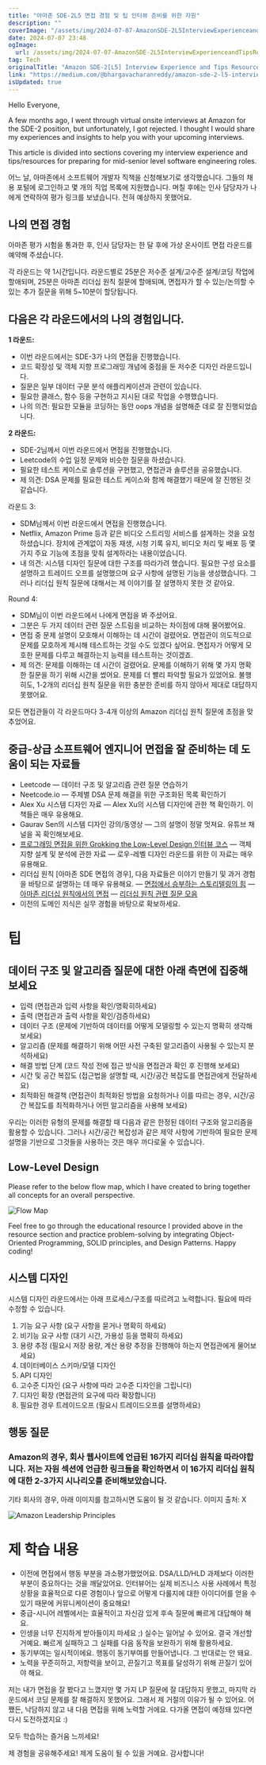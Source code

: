 ```yaml
---
title: "아마존 SDE-2L5 면접 경험 및 팁 인터뷰 준비를 위한 자원"
description: ""
coverImage: "/assets/img/2024-07-07-AmazonSDE-2L5InterviewExperienceandTipsResourcesforInterviewPrep_0.png"
date: 2024-07-07 23:48
ogImage: 
  url: /assets/img/2024-07-07-AmazonSDE-2L5InterviewExperienceandTipsResourcesforInterviewPrep_0.png
tag: Tech
originalTitle: "Amazon SDE-2[L5] Interview Experience and Tips Resources for Interview Prep"
link: "https://medium.com/@bhargavacharanreddy/amazon-sde-2-l5-interview-experience-and-tips-resources-for-interview-prep-9e7602c32176"
isUpdated: true
---
```






Hello Everyone,

A few months ago, I went through virtual onsite interviews at Amazon for the SDE-2 position, but unfortunately, I got rejected. I thought I would share my experiences and insights to help you with your upcoming interviews.

This article is divided into sections covering my interview experience and tips/resources for preparing for mid-senior level software engineering roles.

<div class="content-ad"></div>

어느 날, 아마존에서 소프트웨어 개발자 직책을 신청해보기로 생각했습니다. 그들의 채용 포털에 로그인하고 몇 개의 직업 목록에 지원했습니다. 며칠 후에는 인사 담당자가 나에게 연락하여 평가 링크를 보냈습니다. 전혀 예상하지 못했어요.

## 나의 면접 경험

아마존 평가 시험을 통과한 후, 인사 담당자는 한 달 후에 가상 온사이트 면접 라운드를 예약해 주셨습니다.

각 라운드는 약 1시간입니다.
라운드별로 25분은 저수준 설계/고수준 설계/코딩 작업에 할애되며,
25분은 아마존 리더십 원칙 질문에 할애되며,
면접자가 할 수 있는/논의할 수 있는 추가 질문을 위해 5~10분이 할당됩니다.

<div class="content-ad"></div>

## 다음은 각 라운드에서의 나의 경험입니다.

**1 라운드:**

- 이번 라운드에서는 SDE-3가 나의 면접을 진행했습니다.
- 코드 확장성 및 객체 지향 프로그래밍 개념에 중점을 둔 저수준 디자인 라운드입니다.
- 질문은 일부 데이터 구문 분석 애플리케이션과 관련이 있습니다.
- 필요한 클래스, 함수 등을 구현하고 지시된 대로 작업을 수행했습니다.
- 나의 의견: 필요한 모듈을 코딩하는 동안 oops 개념을 설명해준 데로 잘 진행되었습니다.

**2 라운드:**

<div class="content-ad"></div>

- SDE-2님께서 이번 라운드에서 면접을 진행했습니다.
- Leetcode의 수업 일정 문제와 비슷한 질문을 하셨습니다.
- 필요한 테스트 케이스로 솔루션을 구현했고, 면접관과 솔루션을 공유했습니다.
- 제 의견: DSA 문제를 필요한 테스트 케이스와 함께 해결했기 때문에 잘 진행된 것 같습니다.

라운드 3:

- SDM님께서 이번 라운드에서 면접을 진행했습니다.
- Netflix, Amazon Prime 등과 같은 비디오 스트리밍 서비스를 설계하는 것을 요청하셨습니다. 장치에 관계없이 자동 재생, 시청 기록 유지, 비디오 처리 및 배포 등 몇 가지 주요 기능에 초점을 맞춰 설계하라는 내용이었습니다.
- 내 의견: 시스템 디자인 질문에 대한 구조를 따라가려 했습니다. 필요한 구성 요소를 설명하고 트레이드 오프를 설명했으며 요구 사항에 설명된 기능을 생성했습니다. 그러나 리더십 원칙 질문에 대해서는 제 이야기를 잘 설명하지 못한 것 같아요.

Round 4:

<div class="content-ad"></div>

- SDM님이 이번 라운드에서 나에게 면접을 봐 주셨어요.
- 그분은 두 가지 데이터 관련 질문 스트림을 비교하는 차이점에 대해 물어봤어요.
- 면접 중 문제 설명이 모호해서 이해하는 데 시간이 걸렸어요. 면접관이 의도적으로 문제를 모호하게 제시해 테스트하는 것일 수도 있겠다 싶어요. 면접자가 어떻게 모호한 문제를 다루고 해결하는지 능력을 테스트하는 것이겠죠.
- 제 의견: 문제를 이해하는 데 시간이 걸렸어요. 문제를 이해하기 위해 몇 가지 명확한 질문을 하기 위해 시간을 썼어요. 문제를 더 빨리 파악할 필요가 있었어요. 불행히도, 1-2개의 리더십 원칙 질문을 위한 충분한 준비를 하지 않아서 제대로 대답하지 못했어요.

모든 면접관들이 각 라운드마다 3-4개 이상의 Amazon 리더십 원칙 질문에 초점을 맞추었어요.

## 중급-상급 소프트웨어 엔지니어 면접을 잘 준비하는 데 도움이 되는 자료들

- Leetcode
— 데이터 구조 및 알고리즘 관련 질문 연습하기
- Neetcode.io
— 주제별 DSA 문제 해결을 위한 구조화된 목록 확인하기
- Alex Xu 시스템 디자인 자료
— Alex Xu의 시스템 디자인에 관한 책 확인하기. 이 책들은 매우 유용해요.
- Gaurav Sen의 시스템 디자인 강의/동영상
— 그의 설명이 정말 멋져요. 유튜브 채널을 꼭 확인해보세요.
- [프로그래밍 면접을 위한 Grokking the Low-Level Design 인터뷰 코스](https://www.educative.io/courses/grokking-the-low-level-design-interview-using-ood-principles/)
— 객체지향 설계 및 분석에 관한 자료
— 로우-레벨 디자인 라운드를 위한 이 자료는 매우 유용해요.
- 리더십 원칙 [아마존 SDE 면접의 경우], 다음 자료들은 이야기 만들기 및 과거 경험을 바탕으로 설명하는 데 매우 유용해요.
— [면접에서 승부하는 스토리텔링의 힘](https://www.scarletink.com/p/crush-your-interviews-power-of-storytelling)
— [아마존 리더십 원칙에서의 면접](https://www.scarletink.com/p/interviewing-at-amazon-leadership-principles)
— [리더십 원칙 관련 질문 모음](https://leetcode.com/discuss/interview-question/437082/Amazon-Behavioral-questions-or-Leadership-Principles-or-LP)
- 이전의 도메인 지식은 실무 경험을 바탕으로 확보하세요.

<div class="content-ad"></div>

# 팁

## 데이터 구조 및 알고리즘 질문에 대한 아래 측면에 집중해 보세요

- 입력 (면접관과 입력 사항을 확인/명확히하세요)
- 출력 (면접관과 출력 사항을 확인/검증하세요)
- 데이터 구조 (문제에 기반하여 데이터를 어떻게 모델링할 수 있는지 명확히 생각해 보세요)
- 알고리즘 (문제를 해결하기 위해 어떤 사전 구축된 알고리즘이 사용될 수 있는지 분석하세요)
- 해결 방법 단계 (코드 작성 전에 접근 방식을 면접관과 확인 후 진행해 보세요)
- 시간 및 공간 복잡도 (접근법을 설명할 때, 시간/공간 복잡도를 면접관에게 전달하세요)
- 최적화된 해결책 (면접관이 최적화된 방법을 요청하거나 이를 따르는 경우, 시간/공간 복잡도를 최적화하거나 어떤 알고리즘을 사용해 보세요)

우리는 이러한 유형의 문제를 해결할 때 다음과 같은 한정된 데이터 구조와 알고리즘을 활용할 수 있습니다. 그러나 시간/공간 복잡성과 같은 제약 사항에 기반하여 필요한 문제 설명을 기반으로 그것들을 사용하는 것은 매우 까다로울 수 있습니다.

<div class="content-ad"></div>

## Low-Level Design

Please refer to the below flow map, which I have created to bring together all concepts for an overall perspective.

![Flow Map](/assets/img/2024-07-07-AmazonSDE-2L5InterviewExperienceandTipsResourcesforInterviewPrep_1.png)

Feel free to go through the educational resource I provided above in the resource section and practice problem-solving by integrating Object-Oriented Programming, SOLID principles, and Design Patterns. Happy coding!

<div class="content-ad"></div>

## 시스템 디자인

시스템 디자인 라운드에서는 아래 프로세스/구조를 따르려고 노력합니다. 필요에 따라 수정할 수 있습니다.

1. 기능 요구 사항 (요구 사항을 묻거나 명확히 하세요)
2. 비기능 요구 사항 (대기 시간, 가용성 등을 명확히 하세요)
3. 용량 추정 (필요시 저장 용량, 계산 용량 추정을 진행해야 하는지 면접관에게 물어보세요)
4. 데이터베이스 스키마/모델 디자인
5. API 디자인
6. 고수준 디자인 (요구 사항에 따라 고수준 디자인을 그립니다)
7. 디자인 확장 (면접관의 요구에 따라 확장합니다)
8. 필요한 경우 트레이드오프 (필요시 트레이드오프를 설명하세요)

## 행동 질문

<div class="content-ad"></div>

### Amazon의 경우, 회사 웹사이트에 언급된 16가지 리더십 원칙을 따라야합니다. 저는 자원 섹션에 언급한 링크들을 확인하면서 이 16가지 리더십 원칙에 대한 2-3가지 시나리오를 준비해보았습니다.

기타 회사의 경우, 아래 이미지를 참고하시면 도움이 될 것 같습니다. 이미지 출처: X

![Amazon Leadership Principles](/assets/img/2024-07-07-AmazonSDE-2L5InterviewExperienceandTipsResourcesforInterviewPrep_2.png)

# 제 학습 내용

<div class="content-ad"></div>

- 이전에 면접에서 행동 부분을 과소평가했었어요. DSA/LLD/HLD 과제보다 이러한 부분이 중요하다는 것을 깨달았어요. 인터뷰어는 실제 비즈니스 사용 사례에서 특정 상황을 효율적으로 다룬 경험이나 앞으로 어떻게 다룰지에 대한 아이디어를 얻을 수 있기 때문에 커뮤니케이션이 중요해요!
- 중급-시니어 레벨에서는 효율적이고 자신감 있게 후속 질문에 빠르게 대답해야 해요.
- 인생을 너무 진지하게 받아들이지 마세요 ;) 실수는 일어날 수 있어요. 결국 개선할 거예요. 빠르게 실패하고 그 실패를 다음 동작을 보완하기 위해 활용하세요.
- 동기부여는 일시적이에요. 행동이 동기부여를 만들어냅니다. 그 반대로는 안 돼요.
- 노력을 꾸준히하고, 저항력을 보이고, 끈질기고 목표를 달성하기 위해 끈질기 있어야 해요.

저는 내가 면접을 잘 봤다고 느꼈지만 몇 가지 LP 질문에 잘 대답하지 못했고, 마지막 라운드에서 코딩 문제를 잘 해결하지 못했어요. 그래서 제 거절의 이유가 될 수 있어요. 어쨌든, 낙담하지 않고 내 다음 면접을 위해 노력할 거에요. 다가올 면접이 예정돼 있다면 다시 도전하겠지요 :)

모두 학습하는 즐거움 느끼세요!

제 경험을 공유해주세요! 제게 도움이 될 수 있을 거예요. 감사합니다!